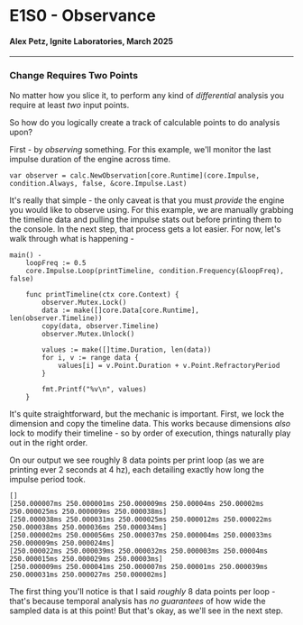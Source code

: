 # E1S0 - Observance
#### Alex Petz, Ignite Laboratories, March 2025

---

### Change Requires Two Points

No matter how you slice it, to perform any kind of _differential_ analysis you require at least _two_ input points.

So how do you logically create a track of calculable points to do analysis upon?  

First - by _observing_ something.  For this example, we'll monitor the last impulse duration of the engine across time.

    var observer = calc.NewObservation[core.Runtime](core.Impulse, condition.Always, false, &core.Impulse.Last)

It's really that simple - the only caveat is that you must _provide_ the engine you would like to observe using.  For
this example, we are manually grabbing the timeline data and pulling the impulse stats out before printing them to the
console.  In the next step, that process gets a lot easier.  For now, let's walk through what is happening -

    main() -
        loopFreq := 0.5
        core.Impulse.Loop(printTimeline, condition.Frequency(&loopFreq), false)

        func printTimeline(ctx core.Context) {
            observer.Mutex.Lock()
            data := make([]core.Data[core.Runtime], len(observer.Timeline))
            copy(data, observer.Timeline)
            observer.Mutex.Unlock()
        
            values := make([]time.Duration, len(data))
            for i, v := range data {
                values[i] = v.Point.Duration + v.Point.RefractoryPeriod
            }
        
            fmt.Printf("%v\n", values)
        }

It's quite straightforward, but the mechanic is important.  First, we lock the dimension and copy the timeline
data.  This works because dimensions _also_ lock to modify their timeline - so by order of execution, things
naturally play out in the right order.

On our output we see roughly 8 data points per print loop (as we are printing ever 2 seconds at 4 hz), each 
detailing exactly how long the impulse period took.   

    []
    [250.000007ms 250.000001ms 250.000009ms 250.00004ms 250.00002ms 250.000025ms 250.000009ms 250.000038ms]
    [250.000038ms 250.000031ms 250.000025ms 250.000012ms 250.000022ms 250.000038ms 250.000036ms 250.000034ms]
    [250.000002ms 250.000056ms 250.000037ms 250.000004ms 250.000033ms 250.000009ms 250.000024ms]
    [250.000022ms 250.000039ms 250.000032ms 250.000003ms 250.00004ms 250.000015ms 250.000029ms 250.00003ms]
    [250.000009ms 250.000041ms 250.000007ms 250.00001ms 250.000039ms 250.000031ms 250.000027ms 250.000002ms]

The first thing you'll notice is that I said _roughly_ 8 data points per loop - that's because temporal
analysis has _no guarantees_ of how wide the sampled data is at this point!  But that's okay, as we'll
see in the next step.